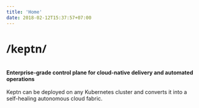```yaml
---
title: 'Home'
date: 2018-02-12T15:37:57+07:00
---
```


<h1 style="font-family: lora, 'Open Sans', Arial, sans-serif, -apple-system">/keptn/</h1>

<br>
<strong>Enterprise-grade control plane for cloud-native delivery and automated operations</strong><br><br>
Keptn can be deployed on any Kubernetes cluster and converts it into a self-healing autonomous cloud fabric. 
 
